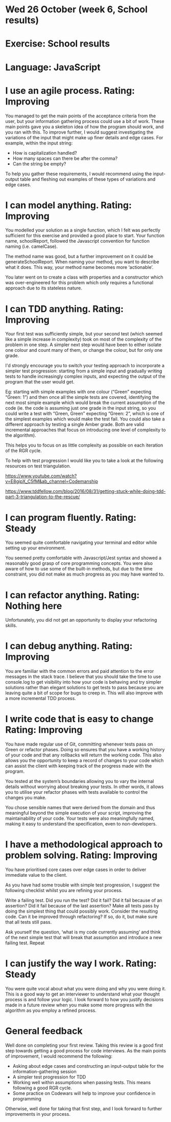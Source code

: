 # Wed 26 October (week 6, School results)

# Exercise: School results

# Language: JavaScript

# I use an agile process. Rating: Improving

You managed to get the main points of the acceptance criteria from the user, but your information gathering process could use a bit of work. These main points gave you a skeleton idea of how the program should work, and you ran with this. To improve further, I would suggest investigating the variations of the input that might make up finer details and edge cases. For example, within the input string:

- How is capitalization handled?
- How many spaces can there be after the comma?
- Can the string be empty?

To help you gather these requirements, I would recommend using the input-output table and fleshing out examples of these types of variations and edge cases.

# I can model anything. Rating: Improving

You modelled your solution as a single function, which I felt was perfectly sufficient for this exercise and provided a good place to start. Your function name, schoolReport, followed the Javascript convention for function naming (i.e. camelCase).

The method name was good, but a further improvement on it could be generateSchoolReport. When naming your method, you want to describe what it does. This way, your method name becomes more ‘actionable’.

You later went on to create a class with properties and a constructor which was over-engineered for this problem which only requires a functional approach due to its stateless nature.

# I can TDD anything. Rating: Improving

Your first test was sufficiently simple, but your second test (which seemed like a simple increase in complexity) took on most of the complexity of the problem in one step. A simpler next step would have been to either isolate one colour and count many of them, or change the colour, but for only one grade.

I'd strongly encourage you to switch your testing approach to incorporate a simpler test progression: starting from a simple input and gradually writing tests to handle increasingly complex inputs, and expecting the output of the program that the user would get.

Eg: starting with simple examples with one colour (“Green” expecting “Green: 1”) and then once all the simple tests are covered, identifying the next most simple example which would break the current assumption of the code (ie. the code is assuming just one grade in the input string, so you could write a test with “Green, Green” expecting “Green: 2”, which is one of the simplest examples which would make the test fail. You could also take a different approach by testing a single Amber grade. Both are valid incremental approaches that focus on introducing one level of complexity to the algorithm).

This helps you to focus on as little complexity as possible on each iteration of the RGR cycle.

To help with test progression I would like you to take a look at the following resources on test triangulation.

https://www.youtube.com/watch?v=E8gipX_C5fM&ab_channel=Codemanship

https://www.tddfellow.com/blog/2016/08/31/getting-stuck-while-doing-tdd-part-3-triangulation-to-the-rescue/

# I can program fluently. Rating: Steady

You seemed quite comfortable navigating your terminal and editor while setting up your environment.

You seemed pretty comfortable with Javascript/Jest syntax and showed a reasonably good grasp of core programming concepts. You were also aware of how to use some of the built-in methods, but due to the time constraint, you did not make as much progress as you may have wanted to.

# I can refactor anything. Rating: Nothing here

Unfortunately, you did not get an opportunity to display your refactoring skills.

# I can debug anything. Rating: Improving

You are familiar with the common errors and paid attention to the error messages in the stack trace. I believe that you should take the time to use console.log to get visibility into how your code is behaving and try simpler solutions rather than elegant solutions to get tests to pass because you are leaving quite a bit of scope for bugs to creep in. This will also improve with a more incremental TDD process.

# I write code that is easy to change Rating: Improving

You have made regular use of Git, committing whenever tests pass on Green or refactor phases. Doing so ensures that you have a working history of your code and that any rollbacks will return the working code. This also allows you the opportunity to keep a record of changes to your code which can assist the client with keeping track of the progress made with the program.

You tested at the system’s boundaries allowing you to vary the internal details without worrying about breaking your tests. In other words, it allows you to utilise your refactor phases with tests available to control the changes you make.

You chose sensible names that were derived from the domain and thus meaningful beyond the simple execution of your script, improving the maintainability of your code. Your tests were also meaningfully named, making it easy to understand the specification, even to non-developers.

# I have a methodological approach to problem solving. Rating: Improving

You have prioritised core cases over edge cases in order to deliver immediate value to the client.

As you have had some trouble with simple test progression, I suggest the following checklist whilst you are refining your process.

Write a failing test.
Did you run the test?
Did it fail?
Did it fail because of an assertion?
Did it fail because of the last assertion?
Make all tests pass by doing the simplest thing that could possibly work.
Consider the resulting code. Can it be improved through refactoring? If so, do it, but make sure that all tests still pass.

Ask yourself the question, ‘what is my code currently assuming’ and think of the next simple test that will break that assumption and introduce a new failing test.
Repeat

# I can justify the way I work. Rating: Steady

You were quite vocal about what you were doing and why you were doing it. This is a good way to get an interviewer to understand what your thought process is and follow your logic. I look forward to how you justify decisions made in a future review when you make some more progress with the algorithm as you employ a refined process.

# General feedback

Well done on completing your first review. Taking this review is a good first step towards getting a good process for code interviews. As the main points of improvement, I would recommend the following:

- Asking about edge cases and constructing an input-output table for the information-gathering session
- A simpler test progression for TDD
- Working well within assumptions when passing tests. This means following a good RGR cycle.
- Some practice on Codewars will help to improve your confidence in programming

Otherwise, well done for taking that first step, and I look forward to further improvements in your process.
